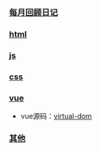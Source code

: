 ### [每月回顾日记](/每月回顾日记)

### [html](/html)

### [js](/js)

### [css](/css)

### [vue](/vue)

* vue源码：[virtual-dom](/vue/virtual-dom/index.html)

### [其他](/其他)
